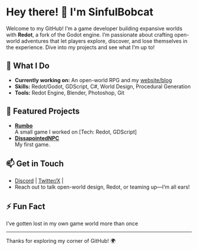 # Hey there! 👋 I'm SinfulBobcat

Welcome to my GitHub! I'm a game developer building expansive worlds with **Redot**, a fork of the Godot engine. I’m passionate about crafting open-world adventures that let players explore, discover, and lose themselves in the experience. Dive into my projects and see what I’m up to!

## 🔧 What I Do
- **Currently working on:** An open-world RPG and my [website/blog](https://sinfulbobcat.vercel.app)
- **Skills:** Redot/Godot, GDScript, C#, World Design, Procedural Generation
- **Tools:** Redot Engine, Blender, Photoshop, Git

## 🌟 Featured Projects
- **[Rumbo](https://github.com/bonsaipropaganda/advjam2023)**  
  A small game I worked on [Tech: Redot, GDScript]  
- **[DissapointedNPC](https://xa98kx.github.io/playgame)**  
  My first game.

## 📫 Get in Touch
- [Discord](https://discord.gg/hhGq9Syvbk) | [Twitter/X](https://x.com/sinfulbobcat) |
- Reach out to talk open-world design, Redot, or teaming up—I’m all ears!

## ⚡ Fun Fact
I’ve gotten lost in my own game world more than once

---

Thanks for exploring my corner of GitHub! 🌍
